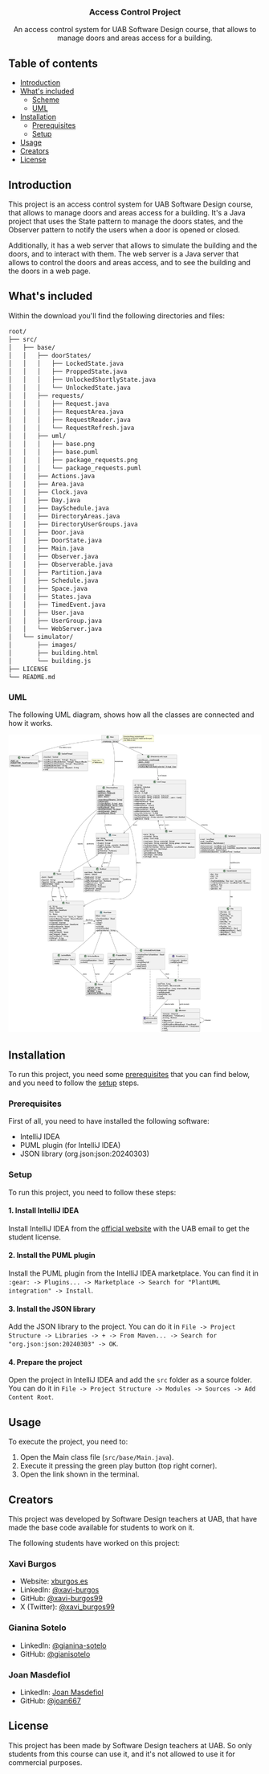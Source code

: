 <p align="center">
  <h3 align="center">Access Control Project</h3>
  <p align="center">
    An access control system for UAB Software Design course, that allows to manage doors and areas access for a building.
  </p>
</p>



## Table of contents

- [Introduction](#introduction)
- [What's included](#whats-included)
    - [Scheme](#whats-included)
    - [UML](#uml)
- [Installation](#installation)
    - [Prerequisites](#prerequisites)
    - [Setup](#setup)
- [Usage](#usage)
- [Creators](#creators)
- [License](#license)



## Introduction
This project is an access control system for UAB Software Design course, that allows to manage doors and areas access for a building. It's a Java project that uses the State pattern to manage the doors states, and the Observer pattern to notify the users when a door is opened or closed.

Additionally, it has a web server that allows to simulate the building and the doors, and to interact with them. The web server is a Java server that allows to control the doors and areas access, and to see the building and the doors in a web page.


## What's included
Within the download you'll find the following directories and files:

```text
root/
├── src/
│   ├── base/
│   │   ├── doorStates/
│   │   │   ├── LockedState.java
│   │   │   ├── ProppedState.java
│   │   │   ├── UnlockedShortlyState.java
│   │   │   └── UnlockedState.java
│   │   ├── requests/
│   │   │   ├── Request.java
│   │   │   ├── RequestArea.java
│   │   │   ├── RequestReader.java
│   │   │   └── RequestRefresh.java
│   │   ├── uml/
│   │   │   ├── base.png
│   │   │   ├── base.puml
│   │   │   ├── package_requests.png
│   │   │   └── package_requests.puml
│   │   ├── Actions.java
│   │   ├── Area.java
│   │   ├── Clock.java
│   │   ├── Day.java
│   │   ├── DaySchedule.java
│   │   ├── DirectoryAreas.java
│   │   ├── DirectoryUserGroups.java
│   │   ├── Door.java
│   │   ├── DoorState.java
│   │   ├── Main.java
│   │   ├── Observer.java
│   │   ├── Observerable.java
│   │   ├── Partition.java
│   │   ├── Schedule.java
│   │   ├── Space.java
│   │   ├── States.java
│   │   ├── TimedEvent.java
│   │   ├── User.java
│   │   ├── UserGroup.java
│   │   └── WebServer.java
│   └── simulator/
│       ├── images/
│       ├── building.html
│       └── building.js
├── LICENSE
└── README.md
```

### UML
The following UML diagram, shows how all the classes are connected and how it works.

![UML Diagram](src/base/uml/base.png)

## Installation
To run this project, you need some [prerequisites](#prerequisites) that you can find below, and you need to follow the [setup](#setup) steps.

### Prerequisites
First of all, you need to have installed the following software:

- IntelliJ IDEA
- PUML plugin (for IntelliJ IDEA)
- JSON library (org.json:json:20240303)

### Setup
To run this project, you need to follow these steps:

#### 1. Install IntelliJ IDEA
Install IntelliJ IDEA from the [official website](https://www.jetbrains.com/idea/download/) with the UAB email to get the student license.

#### 2. Install the PUML plugin
Install the PUML plugin from the IntelliJ IDEA marketplace. You can find it in `:gear: -> Plugins... -> Marketplace -> Search for "PlantUML integration" -> Install`.

#### 3. Install the JSON library
Add the JSON library to the project. You can do it in `File -> Project Structure -> Libraries -> + -> From Maven... -> Search for "org.json:json:20240303" -> OK`.

#### 4. Prepare the project
Open the project in IntelliJ IDEA and add the `src` folder as a source folder. You can do it in `File -> Project Structure -> Modules -> Sources -> Add Content Root`.

## Usage
To execute the project, you need to:

1. Open the Main class file (`src/base/Main.java`).
2. Execute it pressing the green play button (top right corner).
3. Open the link shown in the terminal.

## Creators
This project was developed by Software Design teachers at UAB, that have made the base code available for students to work on it.

The following students have worked on this project:

### Xavi Burgos
- Website: [xburgos.es](https://xburgos.es)
- LinkedIn: [@xavi-burgos](https://www.linkedin.com/in/xavi-burgos/)
- GitHub: [@xavi-burgos99](https://github.com/xavi-burgos99)
- X (Twitter): [@xavi_burgos99](https://x.com/xavi_burgos99)

### Gianina Sotelo
- LinkedIn: [@gianina-sotelo](https://www.linkedin.com/in/gianina-sotelo/)
- GitHub: [@gianisotelo](https://github.com/gianisotelo)

### Joan Masdefiol
- LinkedIn: [Joan Masdefiol](https://www.linkedin.com/in/joan-masdefiol-colome-3589a22b4/)
- GitHub: [@joan667](https://github.com/joan667)

## License
This project has been made by Software Design teachers at UAB. So only students from this course can use it, and it's not allowed to use it for commercial purposes.
